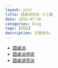 ```yaml
---
layout: post
title: 圆桌讲究派 十三邀
date: 2018-07-26
categories: blog
tags: [闲扯]
description: 文章金句。
---
```



- [圆桌派](http://v.baidu.com/show/17363.htm)
- [圆桌派师徒](http://qukantv.net/vod-play-id-6346-src-1-num-1.html)
- [圆桌讲究派](http://tv.dsqndh.com/?jk=http%3A%2F%2Fjqaaa.com%2Fjx.php%3Furl%3D&url=https%3A%2F%2Fv.youku.com%2Fv_show%2Fid_XMzcxNzU0NTg2OA%3D%3D.html%3Fspm%3Da2h1n.8261147.reload_201807.1~3%212~5~A%26s%3D4bb4bba2e7f94ca8a5ab)

